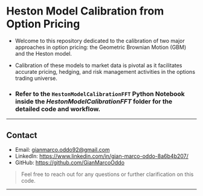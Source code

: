 # Heston Model Calibration from Option Pricing

-  Welcome to this repository dedicated to the calibration of two major approaches in option pricing: the Geometric Brownian Motion (GBM) and the Heston model. 
- Calibration of these models to market data is pivotal as it facilitates accurate pricing, hedging, and risk management activities in the options trading universe.

- ### Refer to the `HestonModelCalibrationFFT` Python Notebook inside the *HestonModelCalibrationFFT* folder for the detailed code and workflow.

---
## Contact

- Email: gianmarco.oddo92@gmail.com
- LinkedIn: https://www.linkedin.com/in/gian-marco-oddo-8a6b4b207/
- GitHub: https://github.com/GianMarcoOddo
> Feel free to reach out for any questions or further clarification on this code.
---
